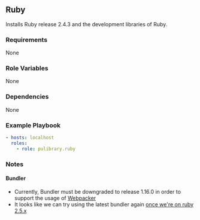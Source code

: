## Ruby

Installs Ruby release 2.4.3 and the development libraries of Ruby.

### Requirements

None

### Role Variables

None

### Dependencies

None

### Example Playbook

```yaml
- hosts: localhost
  roles:
    - role: pulibrary.ruby
```

### Notes
#### Bundler
- Currently, Bundler must be downgraded to release 1.16.0 in order to support the usage of [Webpacker](https://github.com/rails/webpacker)
- It looks like we can try using the latest bundler again [once we're on ruby 2.5.x](https://github.com/bundler/bundler/issues/6227)

